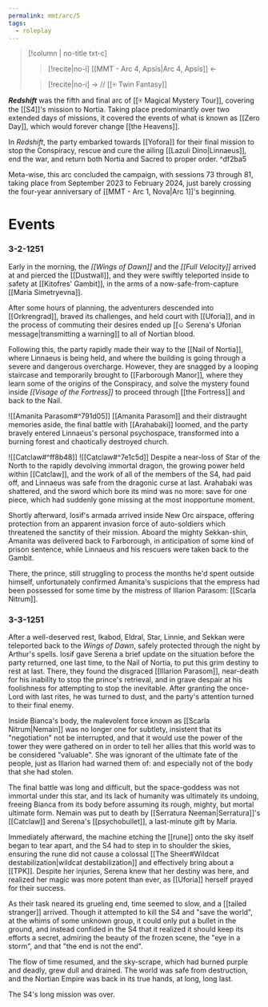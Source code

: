 ```yaml
---
permalink: mmt/arc/5
tags:
  - roleplay
---
```

>[!column | no-title txt-c]
>>[!recite|no-i] [[MMT - Arc 4, Apsis|Arc 4, Apsis]] ←
>
>> [!recite|no-i] → // [[⍟ Twin Fantasy]]


***Redshift*** was the fifth and final arc of [[⍟ Magical Mystery Tour]], covering the [[S4]]'s mission to Nortia. Taking place predominantly over two extended days of missions, it covered the events of what is known as [[Zero Day]], which would forever change [[the Heavens]].

In *Redshift*, the party embarked towards [[Yofora]] for their final mission to stop the Conspiracy, rescue and cure the ailing [[Lazuli Dino|Linnaeus]], end the war, and return both Nortia and Sacred to proper order. ^df2ba5

Meta-wise, this arc concluded the campaign, with sessions 73 through 81, taking place from September 2023 to February 2024, just barely crossing the four-year anniversary of [[MMT - Arc 1, Nova|Arc 1]]'s beginning.

# Events
### 3-2-1251
Early in the morning, the *[[Wings of Dawn]]* and the *[[Full Velocity]]* arrived at and pierced the [[Dustwall]], and they were swiftly teleported inside to safety at [[Kitofres' Gambit]], in the arms of a now-safe-from-capture [[Maria Simetryevna]]. 

After some hours of planning, the adventurers descended into [[Orkrengrad]], braved its challenges, and held court with [[Uforia]], and in the process of commuting their desires ended up [[⎉ Serena's Uforian message|transmitting a warning]] to all of Nortian blood. 

Following this, the party rapidly made their way to the [[Nail of Nortia]], where Linnaeus is being held, and where the building is going through a severe and dangerous overcharge. However, they are snagged by a looping staircase and temporarily brought to [[Farborough Manor]], where they learn some of the origins of the Conspiracy, and solve the mystery found inside *[[Visage of the Fortress]]* to proceed through [[the Fortress]] and back to the Nail.

![[Amanita Parasom#^791d05]]
[[Amanita Parasom]] and their distraught memories aside, the final battle with [[Arahabaki]] loomed, and the party bravely entered Linnaeus's personal psychospace, transformed into a burning forest and chaotically destroyed church. 

![[Catclaw#^ff8b48]] ![[Catclaw#^7e1c5d]]
Despite a near-loss of Star of the North to the rapidly devolving immortal dragon, the growing power held within [[Catclaw]], and the work of all of the members of the S4, had paid off, and Linnaeus was safe from the dragonic curse at last. Arahabaki was shattered, and the sword which bore its mind was no more: save for one piece, which had suddenly gone missing at the most inopportune moment.

Shortly afterward, Iosif's armada arrived inside New Orc airspace, offering protection from an apparent invasion force of auto-soldiers which threatened the sanctity of their mission. Aboard the mighty Sekkan-shin, Amanita was delivered back to Farborough, in anticipation of some kind of prison sentence, while Linnaeus and his rescuers were taken back to the Gambit. 

There, the prince, still struggling to process the months he'd spent outside himself, unfortunately confirmed Amanita's suspicions that the empress had been possessed for some time by the mistress of Illarion Parasom: [[Scarla Nitrum]].

### 3-3-1251

After a well-deserved rest, Ikabod, Eldral, Star, Linnie, and Sekkan were teleported back to the *Wings of Dawn*, safely protected through the night by Arthur's spells. Iosif gave Serena a brief update on the situation before the party returned, one last time, to the Nail of Nortia, to put this grim destiny to rest at last. There, they found the disgraced [[Illarion Parasom]], near-death for his inability to stop the prince's retrieval, and in grave despair at his foolishness for attempting to stop the inevitable. After granting the once-Lord with last rites, he was turned to dust, and the party's attention turned to their final enemy. 

Inside Bianca's body, the malevolent force known as [[Scarla Nitrum|Nemain]] was no longer one for subtlety, insistent that its "negotiation" not be interrupted, and that it would use the power of the tower they were gathered on in order to tell her allies that this world was to be considered "valuable". She was ignorant of the ultimate fate of the people, just as Illarion had warned them of: and especially not of the body that she had stolen.

The final battle was long and difficult, but the space-goddess was not immortal under this star, and its lack of humanity was ultimately its undoing, freeing Bianca from its body before assuming its rough, mighty, but mortal ultimate form. Nemain was put to death by [[Serratura Neeman|Serratura]]'s [[Catclaw]] and Serena's [[psychobullet]], a last-minute gift by Maria. 

Immediately afterward, the machine etching the [[rune]] onto the sky itself began to tear apart, and the S4 had to step in to shoulder the skies, ensuring the rune did not cause a colossal [[The Sheer#Wildcat destabilization|wildcat destabilization]] and effectively bring about a [[TPK]]. Despite her injuries, Serena knew that her destiny was here, and realized her magic was more potent than ever, as [[Uforia]] herself prayed for their success. 

As their task neared its grueling end, time seemed to slow, and a [[tailed stranger]] arrived. Though it attempted to kill the S4 and "save the world", at the whims of some unknown group, it could only put a bullet in the ground, and instead confided in the S4 that it realized it should keep its efforts a secret, admiring the beauty of the frozen scene, the "eye in a storm", and that "the end is not the end".

The flow of time resumed, and the sky-scrape, which had burned purple and deadly, grew dull and drained. The world was safe from destruction, and the Nortian Empire was back in its true hands, at long, long last. 

The S4's long mission was over.
